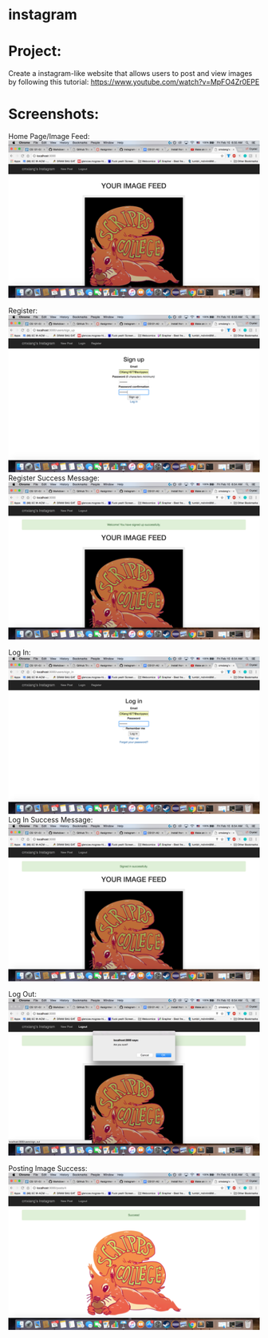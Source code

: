 # instagram

# Project: 
Create a instagram-like website that allows users to post and view images by following this tutorial: https://www.youtube.com/watch?v=MpFO4Zr0EPE

# Screenshots:
Home Page/Image Feed:
![alt text](https://github.com/cmxiang/instagram/blob/master/screenshots/Image_Feed.png)

Register:
![alt text](https://github.com/cmxiang/instagram/blob/master/screenshots/Signup.png)
Register Success Message:
![alt text](https://github.com/cmxiang/instagram/blob/master/screenshots/Signup_Success.png)

Log In:
![alt text](https://github.com/cmxiang/instagram/blob/master/screenshots/Login.png)
Log In Success Message:
![alt text](https://github.com/cmxiang/instagram/blob/master/screenshots/Signin_Success.png)

Log Out:
![alt text](https://github.com/cmxiang/instagram/blob/master/screenshots/Logout.png)

Posting Image Success:
![alt text](https://github.com/cmxiang/instagram/blob/master/screenshots/Post_Success.png)


